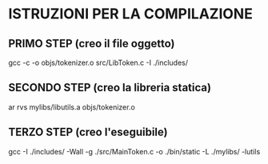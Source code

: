 # ISTRUZIONI PER LA COMPILAZIONE

## PRIMO STEP (creo il file oggetto)
gcc -c -o objs/tokenizer.o src/LibToken.c -I ./includes/
## SECONDO STEP (creo la libreria statica)
ar rvs mylibs/libutils.a objs/tokenizer.o
## TERZO STEP (creo l'eseguibile)
gcc -I ./includes/ -Wall -g ./src/MainToken.c -o ./bin/static -L ./mylibs/ -lutils